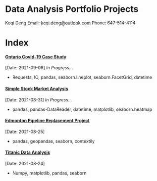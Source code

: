 # Data Analysis Portfolio Projects

Keqi Deng
Email: keqi.deng@outlook.com
Phone: 647-514-4114

# Index
#### [Ontario Covid-19 Case Study](ontario_covid_analysis/ontario_covid_analysis.html) 
[Date: 2021-09-08]      *In Progress...*
* Requests, IO, pandas, seaborn.lineplot, seaborn.FacetGrid, datetime

#### [Simple Stock Market Analysis](stock_analysis/stock_analysis_tools.html) 
[Date: 2021-08-31]      *In Progress...*
* pandas, pandas-DataReader, datetime, matplotlib, seaborn.heatmap

#### [Edmonton Pipeline Replacement Project](edmonton_gas_leak_study/edmonton_gasline_replacement_project.html)
[Date: 2021-08-25]
* pandas, geopandas, seaborn, contextily

#### [Titanic Data Analysis](Titanic/TitanicReport.html)
[Date: 2021-08-24]
* Numpy, matplotlib, pandas, seaborn




